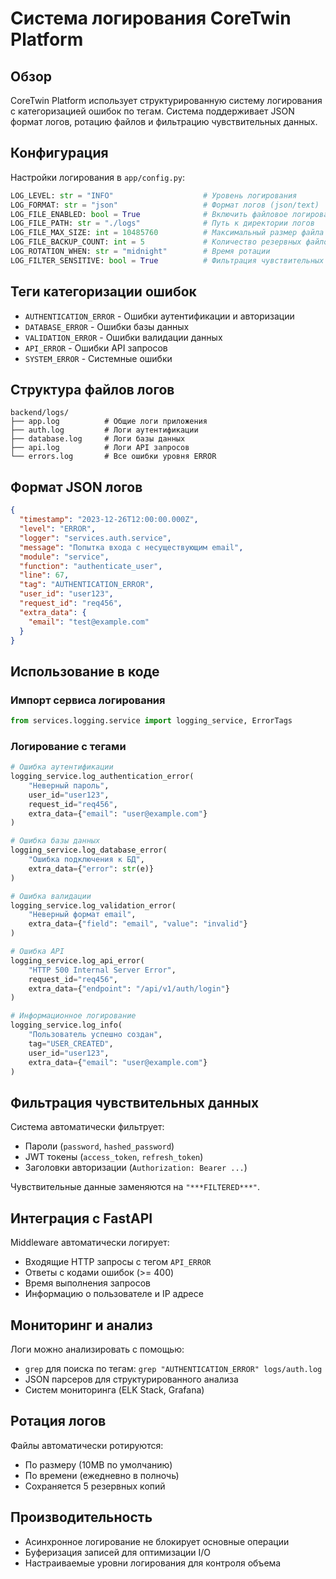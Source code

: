 # Система логирования CoreTwin Platform

## Обзор

CoreTwin Platform использует структурированную систему логирования с категоризацией ошибок по тегам. Система поддерживает JSON формат логов, ротацию файлов и фильтрацию чувствительных данных.

## Конфигурация

Настройки логирования в `app/config.py`:

```python
LOG_LEVEL: str = "INFO"                    # Уровень логирования
LOG_FORMAT: str = "json"                   # Формат логов (json/text)
LOG_FILE_ENABLED: bool = True              # Включить файловое логирование
LOG_FILE_PATH: str = "./logs"              # Путь к директории логов
LOG_FILE_MAX_SIZE: int = 10485760          # Максимальный размер файла (10MB)
LOG_FILE_BACKUP_COUNT: int = 5             # Количество резервных файлов
LOG_ROTATION_WHEN: str = "midnight"        # Время ротации
LOG_FILTER_SENSITIVE: bool = True          # Фильтрация чувствительных данных
```

## Теги категоризации ошибок

- `AUTHENTICATION_ERROR` - Ошибки аутентификации и авторизации
- `DATABASE_ERROR` - Ошибки базы данных
- `VALIDATION_ERROR` - Ошибки валидации данных
- `API_ERROR` - Ошибки API запросов
- `SYSTEM_ERROR` - Системные ошибки

## Структура файлов логов

```
backend/logs/
├── app.log          # Общие логи приложения
├── auth.log         # Логи аутентификации
├── database.log     # Логи базы данных
├── api.log          # Логи API запросов
└── errors.log       # Все ошибки уровня ERROR
```

## Формат JSON логов

```json
{
  "timestamp": "2023-12-26T12:00:00.000Z",
  "level": "ERROR",
  "logger": "services.auth.service",
  "message": "Попытка входа с несуществующим email",
  "module": "service",
  "function": "authenticate_user",
  "line": 67,
  "tag": "AUTHENTICATION_ERROR",
  "user_id": "user123",
  "request_id": "req456",
  "extra_data": {
    "email": "test@example.com"
  }
}
```

## Использование в коде

### Импорт сервиса логирования

```python
from services.logging.service import logging_service, ErrorTags
```

### Логирование с тегами

```python
# Ошибка аутентификации
logging_service.log_authentication_error(
    "Неверный пароль",
    user_id="user123",
    request_id="req456",
    extra_data={"email": "user@example.com"}
)

# Ошибка базы данных
logging_service.log_database_error(
    "Ошибка подключения к БД",
    extra_data={"error": str(e)}
)

# Ошибка валидации
logging_service.log_validation_error(
    "Неверный формат email",
    extra_data={"field": "email", "value": "invalid"}
)

# Ошибка API
logging_service.log_api_error(
    "HTTP 500 Internal Server Error",
    request_id="req456",
    extra_data={"endpoint": "/api/v1/auth/login"}
)

# Информационное логирование
logging_service.log_info(
    "Пользователь успешно создан",
    tag="USER_CREATED",
    user_id="user123",
    extra_data={"email": "user@example.com"}
)
```

## Фильтрация чувствительных данных

Система автоматически фильтрует:
- Пароли (`password`, `hashed_password`)
- JWT токены (`access_token`, `refresh_token`)
- Заголовки авторизации (`Authorization: Bearer ...`)

Чувствительные данные заменяются на `"***FILTERED***"`.

## Интеграция с FastAPI

Middleware автоматически логирует:
- Входящие HTTP запросы с тегом `API_ERROR`
- Ответы с кодами ошибок (>= 400)
- Время выполнения запросов
- Информацию о пользователе и IP адресе

## Мониторинг и анализ

Логи можно анализировать с помощью:
- `grep` для поиска по тегам: `grep "AUTHENTICATION_ERROR" logs/auth.log`
- JSON парсеров для структурированного анализа
- Систем мониторинга (ELK Stack, Grafana)

## Ротация логов

Файлы автоматически ротируются:
- По размеру (10MB по умолчанию)
- По времени (ежедневно в полночь)
- Сохраняется 5 резервных копий

## Производительность

- Асинхронное логирование не блокирует основные операции
- Буферизация записей для оптимизации I/O
- Настраиваемые уровни логирования для контроля объема
